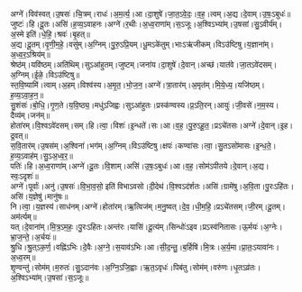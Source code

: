 

  
अग्ने॑।विव॑स्वत्।उ॒षसः॑।चि॒त्रम्।राधः॑।अ॒म॒र्त्य॒।आ।दा॒शुषे॑।जा॒त॒ऽवे॒दः॒।व॒ह॒।त्वम्।अ॒द्य।दे॒वाम्।उ॒षः॒ऽबुधः॑॥  
जुष्टः॑।हि।दू॒तः।असि॑।ह॒व्य॒ऽवाहनः।अग्ने॑।र॒थीः।अ॒ध्व॒राणा॑म्।स॒ऽजूः।अ॒श्विऽभ्या॑म्।उ॒षसा॑।सु॒ऽवीर्य॑म्।अ॒स्मे इति॑।धे॒हि॒।श्रवः॑।बृ॒हत्॥  
अ॒द्य।दू॒तम्।वृ॒णी॒म॒हे॒।वसु॑म्।अ॒ग्निम्।पु॒रु॒ऽप्रि॒यम्।धू॒मऽके॑तुम्।भाःऽऋ॑जीकम्।विऽउ॑ष्टिषु।य॒ज्ञाना॑म्।अ॒ध्व॒र॒ऽश्रिय॑म्॥  
श्रेष्ठ॑म्।यवि॑ष्ठम्।अति॑थिम्।सुऽआ॑हुतम्।जुष्टम्।जना॑य।दा॒शुषे॑।दे॒वान्।अच्छ॑।यात॑वे।जा॒तऽवे॑दसम्।अ॒ग्निम्।ई॒ळे॒।विऽउ॑ष्टिषु॥  
स्त॒वि॒ष्यामि॑।त्वाम्।अ॒हम्।विश्व॑स्य।अ॒मृ॒त॒।भो॒ज॒न॒।अग्ने॑।त्रा॒तार॑म्।अ॒मृत॑म्।मि॒ये॒ध्य॒।यजि॑ष्ठम्।ह॒व्य॒ऽवा॒ह॒न॒॥  
सु॒शंसः॑।बो॒धि॒।गृ॒ण॒ते।य॒वि॒ष्ठ्य॒।मधु॑ऽजिह्वः।सुऽआ॑हुतः।प्रस्क॑ण्वस्य।प्र॒ऽति॒रन्।आयुः॑।जी॒वसे॑।न॒म॒स्य।दैव्य॑म्।जन॑म्॥  
होता॑रम्।वि॒श्वऽवे॑दसम्।सम्।हि।त्वा॒।विशः॑।इ॒न्धते॑।सः।आ।व॒ह॒।पु॒रु॒ऽहू॒त॒।प्रऽचे॑तसः।अग्ने॑।दे॒वान्।इ॒ह।द्र॒वत्॥  
स॒वि॒तार॑म्।उ॒षस॑म्।अ॒श्विना॑।भग॑म्।अ॒ग्निम्।विऽउ॑ष्टिषु।क्षपः॑।कण्वा॑सः।त्वा॒।सु॒तऽसो॑मासः।इ॒न्ध॒ते॒।ह॒व्य॒ऽवाह॑म्।सु॒ऽअ॒ध्व॒र॒॥  
पतिः॑।हि।अ॒ध्व॒राणा॑म्।अग्ने॑।दू॒तः।वि॒शाम्।असि॑।उ॒षः॒ऽबुधः॑।आ।व॒ह॒।सोम॑ऽपीतये।दे॒वान्।अ॒द्य।स्वः॒ऽदृशः॑॥  
अग्ने॑।पूर्वाः॑।अनु॑।उ॒षसः॑।वि॒भा॒व॒सो॒ इति॑ विभाऽवसो।दी॒देथ॑।वि॒श्वऽद॑र्शतः।असि॑।ग्रामे॑षु।अ॒वि॒ता।पु॒रःऽहि॑तः।असि॑।य॒ज्ञेषु॑।मानु॑षः॥  
नि।त्वा॒।य॒ज्ञस्य॑।साध॑नम्।अग्ने॑।होता॑रम्।ऋ॒त्विज॑म्।म॒नु॒ष्वत्।दे॒व॒।धी॒म॒हि॒।प्रऽचे॑तसम्।जी॒रम्।दू॒तम्।अम॑र्त्यम्॥  
यत्।दे॒वाना॑म्।मि॒त्र॒ऽम॒हः॒।पु॒रःऽहितः।अन्त॑रः।यासि॑।दू॒त्य॑म्।सिन्धोः॑ऽइव।प्रऽस्व॑नितासः।ऊ॒र्मयः॑।अ॒ग्नेः।भ्रा॒ज॒न्ते॒।अ॒र्चयः॑॥  
श्रु॒धि।श्रु॒त्ऽक॒र्ण॒।वह्नि॑ऽभिः।दे॒वैः।अ॒ग्ने॒।स॒याव॑ऽभिः।आ।सी॒द॒न्तु॒।ब॒र्हिषि॑।मि॒त्रः।अ॒र्य॒मा।प्रा॒तः॒ऽयावा॑नः।अ॒ध्व॒रम्॥  
शृ॒ण्वन्तु॑।सोम॑म्।म॒रुतः॑।सु॒ऽदान॑वः।अ॒ग्नि॒ऽजि॒ह्वाः।ऋ॒त॒ऽवृधः॑।पिब॑तु।सोम॑म्।वरु॑णः।धृ॒तऽव्र॑तः।अ॒श्विऽभ्या॑म्।उ॒षसा॑।स॒ऽजूः॥  
